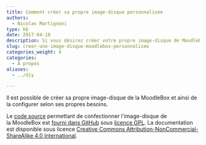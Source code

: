 ```yaml
---
title: Comment créer sa propre image-disque personnalisée
authors:
  - Nicolas Martignoni
type: kb
date: 2017-04-18
description: Si vous désirez créer votre propre image-disque de MoodleBox, voici les informations souhaitées
slug: creer-une-image-disque-moodlebox-personnalisee
categories_weight: 4
categories:
  - À propos
aliases:
  - ../diy

---
```

Il est possible de créer sa propre image-disque de la MoodleBox et ainsi de la configurer selon ses propres besoins.

Le [code source][1] permettant de confectionner l'image-disque de la MoodleBox est [fourni dans GitHub][1] sous [licence GPL][2]. La documentation est disponible sous licence [Creative Commons Attribution-NonCommercial-ShareAlike 4.0 International][3].

 [1]: https://github.com/moodlebox/moodlebox
 [2]: https://www.gnu.org/licenses/gpl-3.0.fr.html
 [3]: https://creativecommons.org/licenses/by-nc-sa/4.0/
